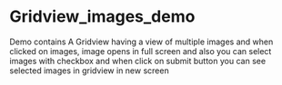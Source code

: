 # Gridview_images_demo
Demo contains A Gridview having a view of multiple images and when clicked on images, image opens in full screen and also you can select images with checkbox and when click on submit button you can see selected images in gridview in new screen

